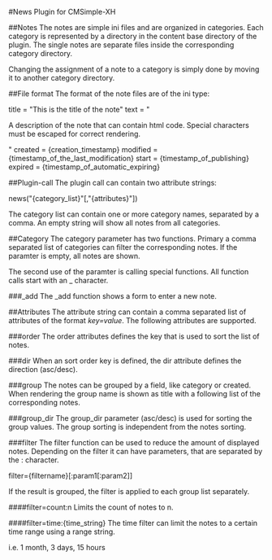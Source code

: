 #News Plugin for CMSimple-XH

##Notes
The notes are simple ini files and are organized in categories. Each category is represented by a directory in the content base directory of the plugin. The single notes are separate files inside the corresponding category directory.

Changing the assignment of a note to a category is simply done by moving it to another category directory.

##File format
The format of the note files are of the ini type:

title = "This is the title of the note"
text = "<p>A description of the note that can contain html code. Special characters must be escaped for correct rendering.</p>"
created = {creation_timestamp}
modified = {timestamp_of_the_last_modification}
start = {timestamp_of_publishing}
expired = {timestamp_of_automatic_expiring}

##Plugin-call
The plugin call can contain two attribute strings:

news("\{category_list\}"\[,"\{attributes\}"\])

The category list can contain one or more category names, separated by a comma. An empty string will show all notes from all categories.

##Category
The category parameter has two functions. Primary a comma separated list of categories can filter the corresponding notes. If the paramter is empty, all notes are shown.

The second use of the paramter is calling special functions. All function calls start with an _ character.

###\_add
The \_add function shows a form to enter a new note.

##Attributes
The attribute string can contain a comma separated list of attributes of the format *key=value*. The following attributes are supported.

###order
The order attributes defines the key that is used to sort the list of notes.

###dir
When an sort order key is defined, the dir attribute defines the direction (asc/desc).

###group
The notes can be grouped by a field, like category or created. When rendering the group name is shown as title with a following list of the corresponding notes.

###group_dir
The group_dir parameter (asc/desc) is used for sorting the group values. The group sorting is independent from the notes sorting.

###filter
The filter function can be used to reduce the amount of displayed notes. Depending on the filter it can have parameters, that are separated by the : character.

filter={filtername}\[:param1\[:param2\]\]

If the result is grouped, the filter is applied to each group list separately.

####filter=count:n
Limits the count of notes to n.

####filter=time:\{time_string\}
The time filter can limit the notes to a certain time range using a range string.

i.e.
1 month, 3 days, 15 hours